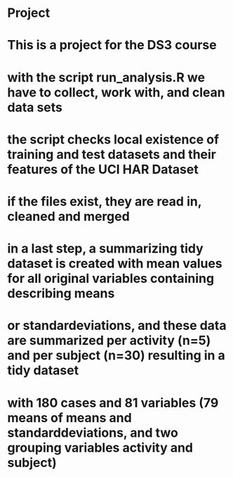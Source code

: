 # Project
# This is a project for the DS3 course
# with the script run_analysis.R we have to collect, work with, and clean data sets
# the script checks local existence of training and test datasets and their features of the UCI HAR Dataset
# if the files exist, they are read in, cleaned and merged 
# in a last step, a summarizing tidy dataset is created with mean values for all original variables containing describing means 
# or standardeviations, and these data are summarized per activity (n=5) and per subject (n=30) resulting in a tidy dataset 
# with 180 cases and 81 variables (79 means of means and standarddeviations, and two grouping variables activity and subject)
